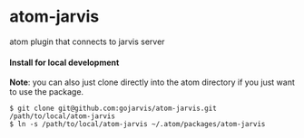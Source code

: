 # atom-jarvis
atom plugin that connects to jarvis server

#### Install for local development
**Note**: you can also just clone directly into the atom directory if you just want to use the package.
```shell
$ git clone git@github.com:gojarvis/atom-jarvis.git /path/to/local/atom-jarvis
$ ln -s /path/to/local/atom-jarvis ~/.atom/packages/atom-jarvis
```
